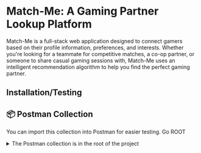 # Match-Me: A Gaming Partner Lookup Platform

Match-Me is a full-stack web application designed to connect gamers based on their profile information, preferences, and interests. Whether you're looking for a teammate for competitive matches, a co-op partner, or someone to share casual gaming sessions with, Match-Me uses an intelligent recommendation algorithm to help you find the perfect gaming partner.


## Installation/Testing


## 📦 Postman Collection

You can import this collection into Postman for easier testing. Go ROOT

<details>
<summary>The Postman collection is in the root of the project</summary>



## API Endpoints


**POST** `/api/register`

Registers a new user.

### Request Headers

```
Content-Type: application/json
```

### Request Body

```json
{
  "name": "Alice",
  "email": "alice@example.com",
  "password": "mypassword"
}
```

---

## 🔐 Login

**POST** `/api/login`

Logs in a user and returns a JWT token.

### Request Body

```json
{
  "email": "Hulk123@gmail.com",
  "password": "Hulk123"
}
```

---

## 👥 Get Recommendations

**GET** `/api/recommendations`

Returns a list of recommended users.

### Request Headers

```
Authorization: Bearer <your-jwt-token>
Content-Type: application/json
```

---

## 🔁 Get Connections

**GET** `/api/connections`

Returns the current user's connections.

---

## 🧪 Create Test Users

**POST** `/api/test-data/generate?count=100`

Generates test user accounts for development.

### Request Headers

```
Authorization: Bearer <your-jwt-token>
```

---

## 🧹 Delete Test Users

**DELETE** `/api/test-data/clean`

Deletes test users from the system.

### Request Headers

```
Authorization: Bearer <your-jwt-token>
```

### Request Body

```json
{
  "name": "Alice123",
  "email": "alice123@example.com",
  "password": "yourpassword"
}
```

---

## 👤 User Profile Endpoints (`/me`)

| Endpoint           | Method | Description                      |
| ------------------ | ------ | -------------------------------- |
| `/me/username-pic` | GET    | Get username and profile picture |
| `/me/about`        | GET    | Get "about me" section           |
| `/me/biographical` | GET    | Get biographical data            |

---

## 📁 Deprecated / Duplicated Endpoints?

These may duplicate `/me` routes (verify and remove if unused):

- `GET /get-username-and-profilePic`
- `GET /get-aboutMe`
- `GET /get-biographical-data`

---


## Features

### User Authentication
- **Registration**: Users can sign up with a unique email and password.
- **Login**: Secure login using JWT-based session management.
- **Logout**: Users can log out from any page.
- **Password Security**: Passwords are encrypted using bcrypt with a salt.

### User Profiles
- **Profile Completion**: Users must complete their profile to access recommendations.
- **Profile Information**:
  - Name, bio, and profile picture.
  - Biographical data points such as favorite games, genres, platforms, availability, and interests.
- **Profile Picture Management**: Users can upload, change, or remove their profile picture. A placeholder image is shown if no picture is uploaded.
- **Profile Editing**: Users can modify their profile information at any time.

### Recommendations
- **Personalized Matching**: Recommendations are based on at least 5 biographical data points, including shared games, genres, platforms, availability, and interests.
- **Scoring System**: Recommendations are scored and prioritized to show the strongest matches first.
- **Dismissal**: Users can dismiss recommendations, ensuring they are not shown again.
- **Limit**: A maximum of 10 recommendations is displayed at a time.

### Connections
- **Connection Requests**: Users can send, accept, or decline connection requests.
- **Connection Management**: Users can view pending requests, manage existing connections, and disconnect from users.

### Real-Time Chat
- **Messaging**: Connected users can chat in real-time.
- **Chat History**: Persistent chat history with pagination.
- **Unread Notifications**: Users are notified of unread messages.

### Test Data
- **Generate Test Users**: Populate the system with a minimum of 100 fictitious users for testing and demonstration purposes.
- **Reset Database**: Drop and reload the database to test with different user scales.

## Recommendation Algorithm

The recommendation algorithm is the core of Match-Me, designed to connect users based on their compatibility. Here's how it works:

1. **Biographical Data Points**:
   - The algorithm evaluates at least 5 key biographical data points:
     - Shared favorite games (highest weight).
     - Shared favorite genres.
     - Compatible gaming platforms.
     - Matching availability schedules.
     - Common interests or keywords.

2. **Proximity Filtering** (not enabbled, currently can connect any location):
   - Users are matched only if they are within a practical distance of each other.

3. **Scoring System**:
   - Each match is assigned a score based on the number of shared attributes.
   - Higher weights are given to more relevant data points (e.g., shared games and availability).
   - Matches are sorted by score, with the strongest matches appearing first.

4. **Dynamic Filtering**:
   - Users can dismiss recommendations, ensuring they are not shown again.
   - The algorithm dynamically adjusts to avoid weak recommendations.

5. **Limitations**:
   - A maximum of 10 recommendations is displayed at a time to keep the experience focused and manageable.

This algorithm ensures that users are presented with the most relevant and compatible matches, improving the likelihood of meaningful connections.

## API Endpoints

The application provides a RESTful API with the following endpoints:
   Examples above.

## Technical Stack

### Backend
- **Language**: Java
- **Framework**: Spring Boot
- **Database**: PostgreSQL
- **Authentication**: JWT
- **Real-Time Features**: WebSocket

### Frontend
- **Framework**: React
- **Language**: TypeScript
- **Styling**: Bootstrap
- **Real-Time Features**: Socket.IO

### Deployment
- **Containerization**: Docker and Docker Compose

## Getting Started

### Prerequisites
- Java 17+
- Node.js 18+
- PostgreSQL
- Docker (optional for containerized setup)

### Running Locally

#### Backend
1. Navigate to the backend directory:
   ```bash
   cd API/matchme
   ```
2. Install dependencies:
   ```bash
   ./mvnw install
   ```
3. Run the application:
   ```bash
   ./mvnw spring-boot:run
   ```

#### Frontend
1. Navigate to the frontend directory:
   ```bash
   cd frontend
   ```
2. Install dependencies:
   ```bash
   npm install
   ```
3. Run the application:
   ```bash
   npm start
   ```

### Using Docker
1. Build and start the application:
   ```bash
   docker-compose up -d
   ```
2. Access the application at `http://localhost:5173`.

## Useful Commands
- **Database Access**: Access the PostgreSQL database from the command line:
  ```bash
  docker exec -it match-me-db-1 psql -U matchme_user -d matchme
  ```
- **View All Users**: Run a SQL query to view all users:
  ```sql
  SELECT * FROM app_user;
  ```